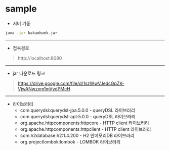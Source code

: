 # sample

- 서버 기동
```sh
java -jar kakaobank.jar
```

---
- 접속경로
>http://localhost:8080

---
- jar 다운로드 링크
>https://drive.google.com/file/d/1szWwVJedcGpZK-VjwANwzxm1mVydPMcH

---
- 라이브러리
  - com.querydsl:querydsl-jpa:5.0.0  -  queryDSL 라이브러리
  - com.querydsl:querydsl-apt:5.0.0  -  queryDSL 라이브러리
  - org.apache.httpcomponents:httpcore  -  HTTP client 라이브러리
  - org.apache.httpcomponents:httpclient  -  HTTP client 라이브러리
  - com.h2database:h2:1.4.200  -  H2 인메모리DB 라이브러리
  - org.projectlombok:lombok  -  LOMBOK 라이브러리


